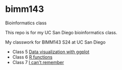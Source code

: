 # bimm143
Bioinformatics class

This repo is for my UC San Diego bioinformatics class.

My classwork for BIMM143 S24 at UC San Diego

- Class 5 [Data visualization with ggplot]([http://www.bbc.co.uk](https://github.com/a1vasque/bimm143/blob/main/classs05%20copy/class05.qmd))
- Class 6 [R functions]()
- Class 7 [I can't remember]()
